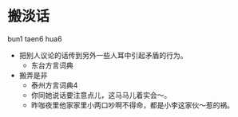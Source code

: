 # 搬淡话
bun1 taen6 hua6
+ 把别人议论的话传到另外一些人耳中引起矛盾的行为。
  * 东台方言词典
+ 搬弄是非
  * 泰州方言词典4
  - 你同她说话要注意点儿，这马马儿着实会～。
  - 昨咖夜里他家家里小两口吵啊不得命，都是小李这家伙～惹的祸。

